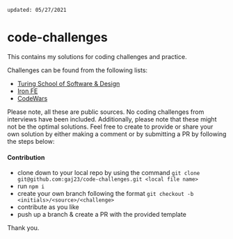 `updated: 05/27/2021`

# code-challenges
This contains my solutions for coding challenges and practice.

Challenges can be found from the following lists:
- [Turing School of Software & Design](https://github.com/turingschool/challenges)
- [Iron FE](https://docs.google.com/spreadsheets/d/1zKhHiMQICPi5vg3WuW0Q7CFYKY35c9MrX7XPnqB12gM/edit?usp=sharing)
- [CodeWars](https://frontend.turing.edu/projects/module-2/code-wars.html)

Please note, all these are public sources. No coding challenges from interviews have been included. Additionally, please note that these might not be the optimal solutions. Feel free to create to provide or share your own solution by either making a comment or by submitting a PR by following the steps below:

#### Contribution
- clone down to your local repo by using the command `git clone git@github.com:gaj23/code-challenges.git <local file name>`
- run `npm i`
- create your own branch following the format `git checkout -b <initials>/<source>/<challenge>`
- contribute as you like
- push up a branch & create a PR with the provided template

Thank you.
